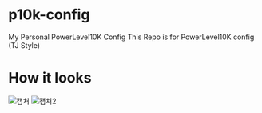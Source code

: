 # p10k-config
My Personal PowerLevel10K Config
This Repo is for PowerLevel10K config (TJ Style)

# How it looks
![캡처](https://user-images.githubusercontent.com/31269150/156686016-cde12dd3-2830-4970-a999-9e1b914ad262.PNG)
![캡처2](https://user-images.githubusercontent.com/31269150/156686024-e5259fa2-6864-4bf1-873c-e62ecf5fab06.PNG)
